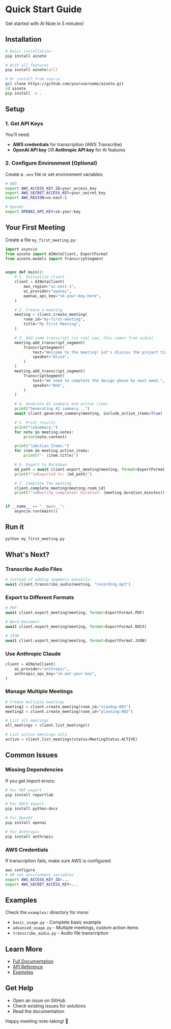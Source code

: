 # Quick Start Guide

Get started with AI Note in 5 minutes!

## Installation

```bash
# Basic installation
pip install ainote

# With all features
pip install ainote[all]

# Or install from source
git clone https://github.com/yourusername/ainote.git
cd ainote
pip install -e .
```

## Setup

### 1. Get API Keys

You'll need:
- **AWS credentials** for transcription (AWS Transcribe)
- **OpenAI API key** OR **Anthropic API key** for AI features

### 2. Configure Environment (Optional)

Create a `.env` file or set environment variables:

```bash
# AWS
export AWS_ACCESS_KEY_ID=your_access_key
export AWS_SECRET_ACCESS_KEY=your_secret_key
export AWS_REGION=us-east-1

# OpenAI
export OPENAI_API_KEY=sk-your-key
```

## Your First Meeting

Create a file `my_first_meeting.py`:

```python
import asyncio
from ainote import AINoteClient, ExportFormat
from ainote.models import TranscriptSegment


async def main():
    # 1. Initialize client
    client = AINoteClient(
        aws_region="us-east-1",
        ai_provider="openai",
        openai_api_key="sk-your-key-here",
    )

    # 2. Create a meeting
    meeting = client.create_meeting(
        room_id="my-first-meeting",
        title="My First Meeting",
    )

    # 3. Add some transcript (in real use, this comes from audio)
    meeting.add_transcript_segment(
        TranscriptSegment(
            text="Welcome to the meeting! Let's discuss the project timeline.",
            speaker="Alice",
        )
    )
    meeting.add_transcript_segment(
        TranscriptSegment(
            text="We need to complete the design phase by next week.",
            speaker="Bob",
        )
    )

    # 4. Generate AI summary and action items
    print("Generating AI summary...")
    await client.generate_summary(meeting, include_action_items=True)

    # 5. Print results
    print("\nSummary:")
    for note in meeting.notes:
        print(note.content)

    print("\nAction Items:")
    for item in meeting.action_items:
        print(f"- {item.title}")

    # 6. Export to Markdown
    md_path = await client.export_meeting(meeting, format=ExportFormat.MARKDOWN)
    print(f"\nExported to: {md_path}")

    # 7. Complete the meeting
    client.complete_meeting(meeting.room_id)
    print(f"\nMeeting completed! Duration: {meeting.duration_minutes():.1f} minutes")


if __name__ == "__main__":
    asyncio.run(main())
```

## Run it

```bash
python my_first_meeting.py
```

## What's Next?

### Transcribe Audio Files

```python
# Instead of adding segments manually:
await client.transcribe_audio(meeting, "recording.mp3")
```

### Export to Different Formats

```python
# PDF
await client.export_meeting(meeting, format=ExportFormat.PDF)

# Word Document
await client.export_meeting(meeting, format=ExportFormat.DOCX)

# JSON
await client.export_meeting(meeting, format=ExportFormat.JSON)
```

### Use Anthropic Claude

```python
client = AINoteClient(
    ai_provider="anthropic",
    anthropic_api_key="sk-ant-your-key",
)
```

### Manage Multiple Meetings

```python
# Create multiple meetings
meeting1 = client.create_meeting(room_id="standup-001")
meeting2 = client.create_meeting(room_id="planning-002")

# List all meetings
all_meetings = client.list_meetings()

# List active meetings only
active = client.list_meetings(status=MeetingStatus.ACTIVE)
```

## Common Issues

### Missing Dependencies

If you get import errors:

```bash
# For PDF export
pip install reportlab

# For DOCX export
pip install python-docx

# For OpenAI
pip install openai

# For Anthropic
pip install anthropic
```

### AWS Credentials

If transcription fails, make sure AWS is configured:

```bash
aws configure
# OR set environment variables
export AWS_ACCESS_KEY_ID=...
export AWS_SECRET_ACCESS_KEY=...
```

## Examples

Check the `examples/` directory for more:

- `basic_usage.py` - Complete basic example
- `advanced_usage.py` - Multiple meetings, custom action items
- `transcribe_audio.py` - Audio file transcription

## Learn More

- [Full Documentation](README.md)
- [API Reference](docs/)
- [Examples](examples/)

## Get Help

- Open an issue on GitHub
- Check existing issues for solutions
- Read the documentation

Happy meeting note-taking! 🎉
